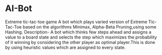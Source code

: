 # AI-Bot
Extreme tic-tac-toe game
A bot which plays varied version of Extreme Tic-Tac-Toe based on the algorithms Minimax,
Alpha-Beta Pruning,using some Hashing.
Description- A bot which thinks few steps ahead and assigns a value to a board state and selects
the step which maximizes the probability of it winning by considering the other player as
optimal player.This is done by using heuristic values which are assigned to every state.
